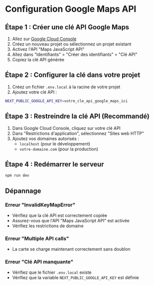 # Configuration Google Maps API

## Étape 1 : Créer une clé API Google Maps

1. Allez sur [Google Cloud Console](https://console.cloud.google.com/)
2. Créez un nouveau projet ou sélectionnez un projet existant
3. Activez l'API "Maps JavaScript API"
4. Allez dans "Identifiants" > "Créer des identifiants" > "Clé API"
5. Copiez la clé API générée

## Étape 2 : Configurer la clé dans votre projet

1. Créez un fichier `.env.local` à la racine de votre projet
2. Ajoutez votre clé API :

```bash
NEXT_PUBLIC_GOOGLE_API_KEY=votre_cle_api_google_maps_ici
```

## Étape 3 : Restreindre la clé API (Recommandé)

1. Dans Google Cloud Console, cliquez sur votre clé API
2. Dans "Restrictions d'application", sélectionnez "Sites web HTTP"
3. Ajoutez vos domaines autorisés :
   - `localhost` (pour le développement)
   - `votre-domaine.com` (pour la production)

## Étape 4 : Redémarrer le serveur

```bash
npm run dev
```

## Dépannage

### Erreur "InvalidKeyMapError"
- Vérifiez que la clé API est correctement copiée
- Assurez-vous que l'API "Maps JavaScript API" est activée
- Vérifiez les restrictions de domaine

### Erreur "Multiple API calls"
- La carte se charge maintenant correctement sans doublon

### Erreur "Clé API manquante"
- Vérifiez que le fichier `.env.local` existe
- Vérifiez que la variable `NEXT_PUBLIC_GOOGLE_API_KEY` est définie 